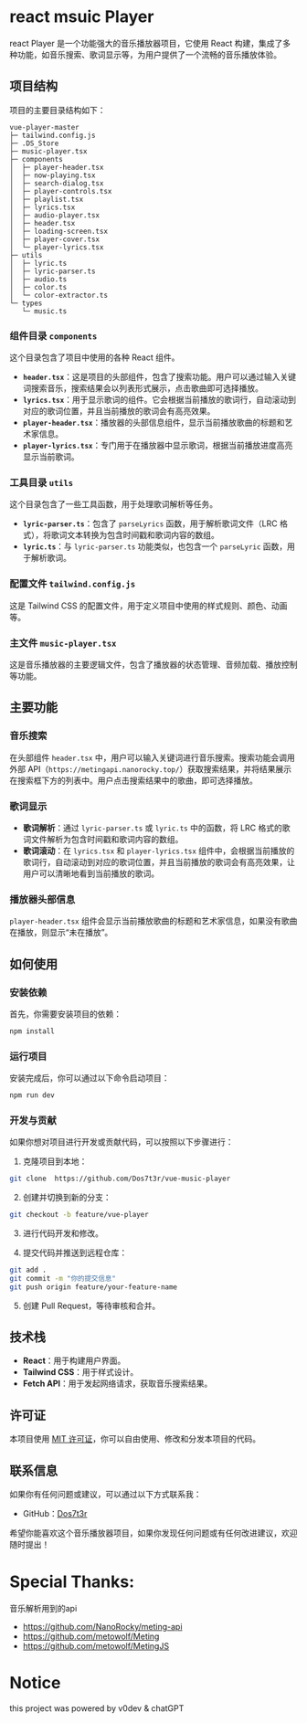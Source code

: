 # react msuic Player

react Player 是一个功能强大的音乐播放器项目，它使用 React 构建，集成了多种功能，如音乐搜索、歌词显示等，为用户提供了一个流畅的音乐播放体验。

## 项目结构

项目的主要目录结构如下：

```
vue-player-master
├─ tailwind.config.js
├─ .DS_Store
├─ music-player.tsx
├─ components
│  ├─ player-header.tsx
│  ├─ now-playing.tsx
│  ├─ search-dialog.tsx
│  ├─ player-controls.tsx
│  ├─ playlist.tsx
│  ├─ lyrics.tsx
│  ├─ audio-player.tsx
│  ├─ header.tsx
│  ├─ loading-screen.tsx
│  ├─ player-cover.tsx
│  └─ player-lyrics.tsx
├─ utils
│  ├─ lyric.ts
│  ├─ lyric-parser.ts
│  ├─ audio.ts
│  ├─ color.ts
│  └─ color-extractor.ts
└─ types
   └─ music.ts

```

### 组件目录 `components`

这个目录包含了项目中使用的各种 React 组件。

- **`header.tsx`**：这是项目的头部组件，包含了搜索功能。用户可以通过输入关键词搜索音乐，搜索结果会以列表形式展示，点击歌曲即可选择播放。
- **`lyrics.tsx`**：用于显示歌词的组件。它会根据当前播放的歌词行，自动滚动到对应的歌词位置，并且当前播放的歌词会有高亮效果。
- **`player-header.tsx`**：播放器的头部信息组件，显示当前播放歌曲的标题和艺术家信息。
- **`player-lyrics.tsx`**：专门用于在播放器中显示歌词，根据当前播放进度高亮显示当前歌词。

### 工具目录 `utils`

这个目录包含了一些工具函数，用于处理歌词解析等任务。

- **`lyric-parser.ts`**：包含了 `parseLyrics` 函数，用于解析歌词文件（LRC 格式），将歌词文本转换为包含时间戳和歌词内容的数组。
- **`lyric.ts`**：与 `lyric-parser.ts` 功能类似，也包含一个 `parseLyric` 函数，用于解析歌词。

### 配置文件 `tailwind.config.js`

这是 Tailwind CSS 的配置文件，用于定义项目中使用的样式规则、颜色、动画等。

### 主文件 `music-player.tsx`

这是音乐播放器的主要逻辑文件，包含了播放器的状态管理、音频加载、播放控制等功能。

## 主要功能

### 音乐搜索

在头部组件 `header.tsx` 中，用户可以输入关键词进行音乐搜索。搜索功能会调用外部 API（`https://metingapi.nanorocky.top/`）获取搜索结果，并将结果展示在搜索框下方的列表中。用户点击搜索结果中的歌曲，即可选择播放。

### 歌词显示

- **歌词解析**：通过 `lyric-parser.ts` 或 `lyric.ts` 中的函数，将 LRC 格式的歌词文件解析为包含时间戳和歌词内容的数组。
- **歌词滚动**：在 `lyrics.tsx` 和 `player-lyrics.tsx` 组件中，会根据当前播放的歌词行，自动滚动到对应的歌词位置，并且当前播放的歌词会有高亮效果，让用户可以清晰地看到当前播放的歌词。

### 播放器头部信息

`player-header.tsx` 组件会显示当前播放歌曲的标题和艺术家信息，如果没有歌曲在播放，则显示“未在播放”。

## 如何使用

### 安装依赖

首先，你需要安装项目的依赖：

```bash
npm install
```

### 运行项目

安装完成后，你可以通过以下命令启动项目：

```bash
npm run dev
```

### 开发与贡献

如果你想对项目进行开发或贡献代码，可以按照以下步骤进行：

1. 克隆项目到本地：

```bash
git clone  https://github.com/Dos7t3r/vue-music-player
```

2. 创建并切换到新的分支：

```bash
git checkout -b feature/vue-player
```

3. 进行代码开发和修改。

4. 提交代码并推送到远程仓库：

```bash
git add .
git commit -m "你的提交信息"
git push origin feature/your-feature-name
```

5. 创建 Pull Request，等待审核和合并。

## 技术栈

- **React**：用于构建用户界面。
- **Tailwind CSS**：用于样式设计。
- **Fetch API**：用于发起网络请求，获取音乐搜索结果。

## 许可证

本项目使用 [MIT 许可证](https://opensource.org/licenses/MIT)，你可以自由使用、修改和分发本项目的代码。

## 联系信息

如果你有任何问题或建议，可以通过以下方式联系我：

- GitHub：[Dos7t3r](https://github.com/dos7t3r)

希望你能喜欢这个音乐播放器项目，如果你发现任何问题或有任何改进建议，欢迎随时提出！

# Special Thanks:
音乐解析用到的api 
- https://github.com/NanoRocky/meting-api
- https://github.com/metowolf/Meting
- https://github.com/metowolf/MetingJS

# Notice
this project was powered by v0dev & chatGPT
